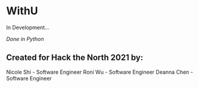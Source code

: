 # WithU

In Development...

*Done in Python*

## Created for Hack the North 2021 by:

Nicole Shi - Software Engineer
Roni Wu - Software Engineer
Deanna Chen - Software Engineer
